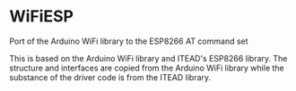 # WiFiESP
Port of the Arduino WiFi library to the ESP8266 AT command set

This is based on the Arduino WiFi library and ITEAD's ESP8266 library. 
The structure and interfaces are copied from the Arduino WiFi library while the substance of the driver code is from the ITEAD library.
